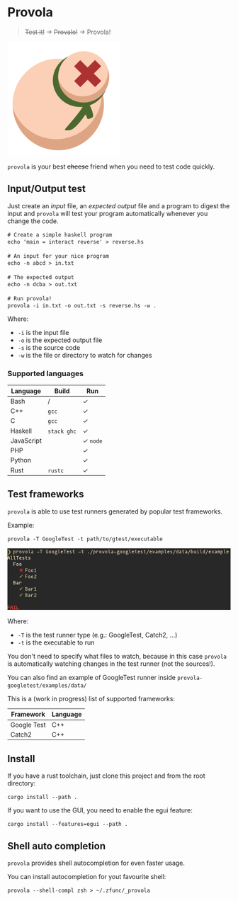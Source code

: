 # Provola

> ~~Test it!~~ → ~~Provalo!~~ → Provola!

![Provola Logo](/.doc/provola-icon.png)

`provola` is your best ~~cheese~~ friend when you need to test code quickly.

## Input/Output test

Just create an *input* file, an *expected output* file and a program to digest
the input and `provola` will test your program automatically whenever you change
the code.

```shell
# Create a simple haskell program
echo 'main = interact reverse' > reverse.hs

# An input for your nice program
echo -n abcd > in.txt

# The expected output
echo -n dcba > out.txt

# Run provola!
provola -i in.txt -o out.txt -s reverse.hs -w .
```

Where:

- `-i` is the input file
- `-o` is the expected output file
- `-s` is the source code
- `-w` is the file or directory to watch for changes

### Supported languages

| Language   | Build       | Run      |
|------------|-------------|----------|
| Bash       | /           | ✓        |
| C++        | `gcc`       | ✓        |
| C          | `gcc`       | ✓        |
| Haskell    | `stack ghc` | ✓        |
| JavaScript |             | ✓ `node` |
| PHP        |             | ✓        |
| Python     |             | ✓        |
| Rust       | `rustc`     | ✓        |

## Test frameworks

`provola` is able to use test runners generated by popular test frameworks.

Example:

```shell
provola -T GoogleTest -t path/to/gtest/executable
```

![GoogleTest example](/.doc/googletest-screenshot.png)

Where:

- `-T` is the test runner type (e.g.: GoogleTest, Catch2, ...)
- `-t` is the executable to run

You don't need to specify what files to watch, because in this case `provola` is
automatically watching changes in the test runner (not the sources!).

You can also find an example of GoogleTest runner inside
`provola-googletest/examples/data/`

This is a (work in progress) list of supported frameworks:

| Framework   | Language |
|-------------|----------|
| Google Test | C++      |
| Catch2      | C++      |

## Install

If you have a rust toolchain, just clone this project and from the root
directory:

```shell
cargo install --path .
```

If you want to use the GUI, you need to enable the egui feature:

```shell
cargo install --features=egui --path .
```


## Shell auto completion

`provola` provides shell autocompletion for even faster usage.

You can install autocompletion for yout favourite shell:

```shell
provola --shell-compl zsh > ~/.zfunc/_provola
```
